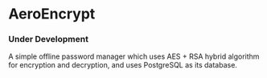 # AeroEncrypt

### Under Development

A simple offline password manager which uses AES + RSA hybrid algorithm for encryption and decryption, and uses PostgreSQL as its database.
